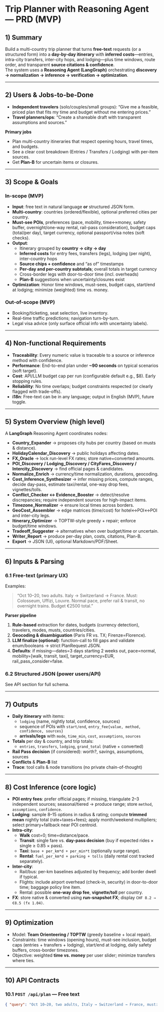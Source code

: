 # Trip Planner with Reasoning Agent — PRD (MVP)

## 1) Summary
Build a multi-country trip planner that turns **free-text** requests (or a structured form) into a **day-by-day itinerary** with **inferred costs**—entries, intra-city transfers, inter-city hops, and lodging—plus time windows, route order, and transparent **source citations & confidence**.  
The system uses a **Reasoning Agent (LangGraph)** orchestrating **discovery → normalization → inference → verification → optimization**.

---

## 2) Users & Jobs-to-be-Done
- **Independent travelers** (solo/couples/small groups): “Give me a feasible, priced plan that fits my time and budget without me entering prices.”
- **Travel planners/ops**: “Create a shareable draft with transparent assumptions and sources.”

**Primary jobs**
- Plan multi-country itineraries that respect opening hours, travel times, and budgets.
- See a clear cost breakdown (Entries / Transfers / Lodging) with per-item sources.
- Get **Plan-B** for uncertain items or closures.

---

## 3) Scope & Goals
### In-scope (MVP)
- **Input**: free text in natural language **or** structured JSON form.
- **Multi-country**: countries (ordered/flexible), optional preferred cities per country.
- **Must-see POIs**, preferences (pace, mobility, time↔money, safety buffer, overnight/one-way rental, rail-pass consideration), budget caps (total/per day), target currency, optional passport/visa notes (soft checks).
- **Output**:
  - Itinerary grouped by **country → city → day**
  - **Inferred costs** for entry fees, transfers (legs), lodging (per night), inter-country hops
  - **Source chips + confidence** and “as of” timestamps
  - **Per-day and per-country subtotals**; overall totals in target currency
  - Cross-border legs with door-to-door time (incl. overheads)
  - **Plan-B** suggestions when uncertainty/closures exist
- **Optimization**: Honor time windows, must-sees, budget caps, start/end at lodging; minimize (weighted) time vs. money.

### Out-of-scope (MVP)
- Booking/ticketing, seat selection, live inventory.
- Real-time traffic predictions; navigation turn-by-turn.
- Legal visa advice (only surface official info with uncertainty labels).

---

## 4) Non-functional Requirements
- **Traceability**: Every numeric value is traceable to a source or inference method with confidence.
- **Performance**: End-to-end plan under **~90 seconds** on typical scenarios (soft target).  
- **Cost**: API/LLM budget cap per run (configurable default e.g., \$8). Early stopping rules.
- **Reliability**: No time overlaps; budget constraints respected (or clearly flagged with trade-offs).
- **i18n**: Free-text can be in any language; output in English (MVP), future toggle.

---

## 5) System Overview (high level)
A **LangGraph** Reasoning Agent coordinates nodes:

- **Country_Expander** → proposes city hubs per country (based on musts & distance).
- **HolidayCalendar_Discovery** → public holidays affecting dates.
- **FX_Oracle** → lock run-level FX rates; store native+converted amounts.
- **POI_Discovery / Lodging_Discovery / CityFares_Discovery / Intercity_Discovery** → find official pages & candidates.
- **Normalize_Enrich** → currency/time normalization, durations, geocoding.
- **Cost_Inference_Synthesizer** → infer missing prices, compute ranges, decide day-pass, estimate taxi/rental, one-way drop fees, vignettes/tolls.
- **Conflict_Checker ↔ Evidence_Booster** → detect/resolve discrepancies; require independent sources for high-impact items.
- **Timezone_Normalizer** → ensure local times across borders.
- **GeoCost_Assembler** → edge matrices (time/cost) for hotel↔POI↔POI and inter-city legs.
- **Itinerary_Optimizer** → TOPTW-style greedy + repair; enforce budget/time windows.
- **Tradeoff_Suggester** → alternatives when over budget/time or uncertain.
- **Writer_Report** → produce per-day plan, costs, citations, Plan-B.
- **Export** → JSON (UI), optional Markdown/PDF/Sheet.

---

## 6) Inputs & Parsing

### 6.1 Free-text (primary UX)
Examples:
> “Oct 10–20, two adults. Italy → Switzerland → France. Must: Colosseum, Uffizi, Louvre. Normal pace, prefer rail & transit, no overnight trains. Budget €2500 total.”

**Parser pipeline**
1. **Rule-based** extraction for dates, budgets (currency detection), travelers, modes, musts, countries/cities.
2. **Geocoding & disambiguation** (Paris FR vs. TX; Firenze=Florence).
3. **LLM finalize (optional)**: function-call to fill gaps and validate enum/booleans → strict PlanRequest JSON.
4. **Defaults**: if missing—dates=3 days starting 2 weeks out, pace=normal, mobility=[walk, transit, taxi], target_currency=EUR, rail_pass_consider=false.

### 6.2 Structured JSON (power users/API)
See API section for full schema.

---

## 7) Outputs
- **Daily itinerary** with items:
  - `lodging` (name, nightly total, confidence, sources)
  - sequence of POIs with `start/end`, `entry_fee{value, method, confidence, sources}`
  - **arrivals/legs** with `mode`, `time_min`, `cost`, `assumptions`, `sources`
- **Totals** per day & country, and trip totals:
  - `entries`, `transfers`, `lodging`, `grand_total` (native + converted)
- **Rail Pass decision** (if considered): worth?, savings, assumptions, sources
- **Conflicts** & **Plan-B** list
- **Trace**: tool calls & node transitions (no private chain-of-thought)

---

## 8) Cost Inference (core logic)
- **POI entry fees**: prefer official pages; if missing, triangulate 2–3 independent sources; seasonal/tiered → produce range; store `method`, `assumptions`, `confidence`.
- **Lodging**: sample 8–15 options in radius & rating; compute **trimmed mean** nightly total (rate+taxes+fees); apply month/weekend multipliers; select primary+fallback near POI centroid.
- **Intra-city**:
  - **Walk** cost=0; time=distance/pace.
  - **Transit**: single fare vs. **day-pass decision** (buy if expected rides × single ≥ 0.85 × pass).
  - **Taxi**: `base + per_km*d + per_min*t` (optionally surge range).
  - **Rental**: `fuel_per_km*d + parking + tolls` (daily rental cost tracked separately).
- **Inter-city**:
  - Rail/bus: per-km baselines adjusted by frequency; add border dwell if typical.
  - Flights: include airport overhead (check-in, security) in door-to-door time; baggage policy line item.
  - Rental: possible **one-way drop fee**, **vignette/toll** per country.
- **FX**: store native & converted using **run-snapshot FX**; display `CHF 8.2 → €8.5 (fx 1.04)`.

---

## 9) Optimization
- Model: **Team Orienteering / TOPTW** (greedy baseline + local repair).
- Constraints: time windows (opening hours), must-see inclusion, budget caps (entries + transfers + lodging), start/end at lodging, daily safety buffers, cross-border timezones.
- Objective: weighted **time vs. money** per user slider; minimize transfers where ties.

---

## 10) API Contracts

### 10.1 `POST /api/plan` — Free text
```json
{ "query": "Oct 10–20, two adults, Italy → Switzerland → France, must: Colosseum, Uffizi, Louvre, prefer rail, budget €2500." }
